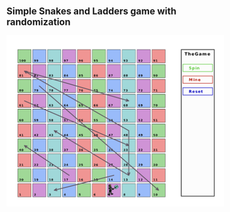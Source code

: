 ## Simple Snakes and Ladders game with randomization

![first screenshot](./screenshots/screenshot-001.png)
